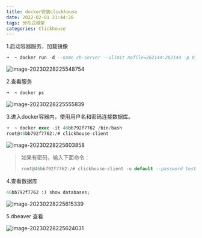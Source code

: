 ```yaml
---
title: docker安装clickhouse
date: 2022-02-01 21:44:28
tags: 分布式框架
categories: Clickhouse
---
```


1.启动容器服务，加载镜像

```sql
➜  ~ docker run -d --name ch-server --ulimit nofile=262144:262144 -p 8123:8123 -p 9000:9000 -p 9009:9009 yandex/clickhouse-server
```

![image-20230228225548754](https://panyuro.oss-cn-beijing.aliyuncs.com/image-20230228225548754.png)

2.查看服务

```sql
➜  ~ docker ps
```

![image-20230228225555839](https://panyuro.oss-cn-beijing.aliyuncs.com/image-20230228225555839.png)

3.进入docker容器内，使用用户名和密码连接数据库。

```sql
➜  ~ docker exec -it 46bb792f7762 /bin/bash
root@46bb792f7762:/# clickhouse-client
```

![image-20230228225603858](https://panyuro.oss-cn-beijing.aliyuncs.com/image-20230228225603858.png)

>如果有密码，输入下面命令：
>
>```sql
>root@46bb792f7762:/# clickhouse-client -u default --password test
>```

4.查看数据库

```sql
46bb792f7762 :) show databases;
```

![image-20230228225615339](https://panyuro.oss-cn-beijing.aliyuncs.com/image-20230228225615339.png)

5.dbeaver 查看

![image-20230228225624031](https://panyuro.oss-cn-beijing.aliyuncs.com/image-20230228225624031.png)
